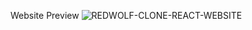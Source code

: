 Website Preview
![REDWOLF-CLONE-REACT-WEBSITE](https://github.com/Saranraj3/React-Redwolf-Clone-Ecommerce-Website/assets/143981533/218ade24-67da-48a1-940c-b71d1025894f)
